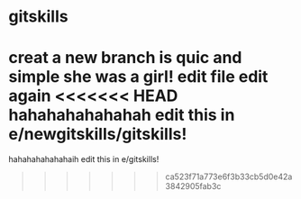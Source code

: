 # gitskills
creat a new branch is quic  and simple
she was a girl!
edit file
edit again
<<<<<<< HEAD
hahahahahahahah
edit this in e/newgitskills/gitskills!
=======
hahahahahahahaih
edit this in e/gitskills!
>>>>>>> ca523f71a773e6f3b33cb5d0e42a3842905fab3c
